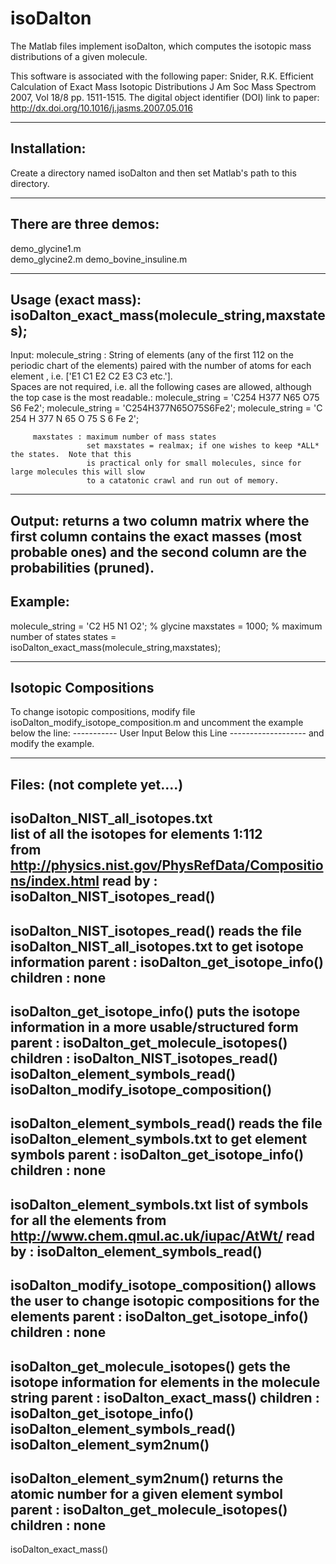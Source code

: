 # isoDalton

The Matlab files implement isoDalton, which computes the isotopic mass distributions
of a given molecule.

This software is associated with the following paper:
Snider, R.K. Efficient Calculation of Exact Mass Isotopic Distributions
J Am Soc Mass Spectrom 2007, Vol 18/8 pp. 1511-1515.
The digital object identifier (DOI) link to paper:  http://dx.doi.org/10.1016/j.jasms.2007.05.016

-------------------------------------------------------------------------------
Installation:
-------------------------------------------------------------------------------
Create a directory named isoDalton and then set Matlab's path to this directory.


-------------------------------------------------------------------------------
There are three demos:
-------------------------------------------------------------------------------
demo_glycine1.m          
demo_glycine2.m 
demo_bovine_insuline.m



-------------------------------------------------------------------------------
Usage (exact mass):
isoDalton_exact_mass(molecule_string,maxstates);
-------------------------------------------------------------------------------

 Input:  molecule_string :
         String of elements <Ex> (any of the first 112 on the periodic chart of the elements)
         paired with the number of atoms for each element <Cx>, i.e. ['E1 C1 E2 C2 E3 C3 etc.'].  
         Spaces are not required, i.e. all the following cases are allowed, although the top case is 
         the most readable.:
         molecule_string = 'C254 H377 N65 O75 S6 Fe2';
         molecule_string = 'C254H377N65O75S6Fe2';
         molecule_string = 'C 254 H 377 N 65 O 75 S 6 Fe 2';

         maxstates : maximum number of mass states
                     set maxstates = realmax; if one wishes to keep *ALL* the states.  Note that this
                     is practical only for small molecules, since for large molecules this will slow
                     to a catatonic crawl and run out of memory.

---------------------------------------------------------------------------------------------------

 Output:  	returns a two column matrix where the first column contains the exact masses
           (most probable ones) and the second column are the probabilities (pruned).
---------------------------------------------------------------------------------------------------
Example:
-------------------------------------------------------------------------------
molecule_string = 'C2 H5 N1 O2';  % glycine
maxstates = 1000;          % maximum number of states
states = isoDalton_exact_mass(molecule_string,maxstates);





-------------------------------------------------------------------------------
Isotopic Compositions
-------------------------------------------------------------------------------
To change isotopic compositions, modify file isoDalton_modify_isotope_composition.m
and uncomment the example below the line: 
-----------     User Input Below this Line -------------------
and modify the example.



-------------------------------------------------------------------------------
Files:  (not complete yet....)
-------------------------------------------------------------------------------
isoDalton_NIST_all_isotopes.txt      
            list of all the isotopes for elements 1:112  
            from   http://physics.nist.gov/PhysRefData/Compositions/index.html
read by :   isoDalton_NIST_isotopes_read()
------------
isoDalton_NIST_isotopes_read() 
            reads the file isoDalton_NIST_all_isotopes.txt to get isotope information
parent   :  isoDalton_get_isotope_info()
children :  none
------------
isoDalton_get_isotope_info()
            puts the isotope information in a more usable/structured form
parent   :  isoDalton_get_molecule_isotopes()
children :  isoDalton_NIST_isotopes_read()
            isoDalton_element_symbols_read()
            isoDalton_modify_isotope_composition()
------------
isoDalton_element_symbols_read()
            reads the file isoDalton_element_symbols.txt to get element symbols
parent   :  isoDalton_get_isotope_info()
children :  none
------------
isoDalton_element_symbols.txt
            list of symbols for all the elements
            from http://www.chem.qmul.ac.uk/iupac/AtWt/
read by  :  isoDalton_element_symbols_read()
------------
isoDalton_modify_isotope_composition()
            allows the user to change isotopic compositions for the elements
parent   :  isoDalton_get_isotope_info()
children :  none
------------
isoDalton_get_molecule_isotopes()
            gets the isotope information for elements in the molecule string
parent   :  isoDalton_exact_mass()
children :  isoDalton_get_isotope_info()
            isoDalton_element_symbols_read()
            isoDalton_element_sym2num()
------------
isoDalton_element_sym2num()
            returns the atomic number for a given element symbol
parent   :  isoDalton_get_molecule_isotopes()
children :  none
------------
isoDalton_exact_mass()





